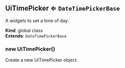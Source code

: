 <a name="UiTimePicker"></a>

## UiTimePicker ⇐ <code>DateTimePickerBase</code>
A widgets to set a time of day.

**Kind**: global class  
**Extends**: <code>DateTimePickerBase</code>  
<a name="new_UiTimePicker_new"></a>

### new UiTimePicker()
Create a new UiTimePicker object.

